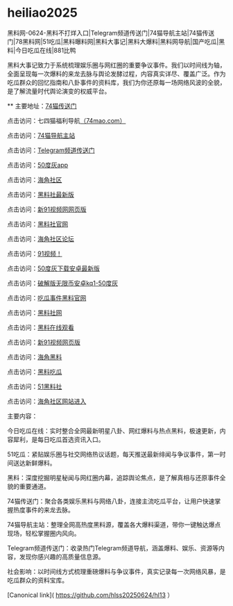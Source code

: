 # heiliao2025
黑料网-0624-黑料不打烊入口|Telegram频道传送门|74猫导航主站|74猫传送门|78黑料网|51吃瓜|黑料曝料网|黑料大事记|黑料大爆料|黑料网导航|国产吃瓜|黑料|今日吃瓜在线|881比鸭

黑料大事记致力于系统梳理娱乐圈与网红圈的重要争议事件。我们以时间线为轴，全面呈现每一次爆料的来龙去脉与舆论发酵过程，内容真实详尽、覆盖广泛。作为吃瓜群众的回忆指南和八卦事件的资料库，我们为你还原每一场网络风波的全貌，是了解流量时代舆论演变的权威平台。

** 主要地址：<a href="https://74mao.com/">74猫传送门</a>

点击访问：七四猫福利导航<a href="https://74mao.com/">（74mao.com）</a>

点击访问：<a href="https://74mao.com/">74猫导航主站</a>

点击访问：<a href="https://74mao.com/">Telegram频道传送门</a>

点击访问：<a href="https://50dh-05.pages.dev/">50度灰app</a>

点击访问：<a href="https://hj-1044.pages.dev/">海角社区</a>

点击访问：<a href="https://hls-46.pages.dev/">黑料社最新版</a>

点击访问：<a href="https://hj-966.pages.dev/">新91视频网网页版</a>

点击访问：<a href="https://hls-41.pages.dev/">黑料社官网</a>

点击访问：<a href="https://hj-1043.pages.dev/">海角社区论坛</a>

点击访问：<a href="https://hj-965.pages.dev/">91视频！</a>

点击访问：<a href="https://50dh-06.pages.dev/">50度灰下载安卓最新版</a>

点击访问：<a href="https://50dh-07.pages.dev/">破解版无限币安卓kq1-50度灰</a>

点击访问：<a href="https://hls-34.pages.dev/">吃瓜事件黑料官网</a>

点击访问：<a href="https://hls-29.pages.dev/">黑料社网</a>

点击访问：<a href="https://hls-38.pages.dev/">黑料在线观看</a>

点击访问：<a href="https://hj-964.pages.dev/">新91视频网页版</a>

点击访问：<a href="https://hj-1042.pages.dev/">海角黑料</a>

点击访问：<a href="https://hls-15.pages.dev/">黑料吃瓜</a>

点击访问：<a href="https://hls-17.pages.dev/">51黑料社</a>

点击访问：<a href="https://hj-1041.pages.dev/">海角社区网站进入</a>

主要内容：

今日吃瓜在线：实时整合全网最新明星八卦、网红爆料与热点黑料，极速更新，内容犀利，是每日吃瓜首选资讯入口。

51吃瓜：紧贴娱乐圈与社交网络热议话题，每天推送最新绯闻与争议事件，第一时间送达新鲜爆料。

黑料：深度挖掘明星秘闻与网红圈内幕，追踪舆论焦点，是了解真相与还原事件全貌的重要通道。

74猫传送门：聚合各类娱乐黑料与网络八卦，连接主流吃瓜平台，让用户快速掌握热度事件的来龙去脉。

74猫导航主站：整理全网高热度黑料源，覆盖各大爆料渠道，带你一键触达爆点现场，轻松掌握圈内风向。

Telegram频道传送门：收录热门Telegram频道导航，涵盖爆料、娱乐、资源等内容，发现你感兴趣的高质量信息源。

社会影响：以时间线方式梳理重磅爆料与争议事件，真实记录每一次网络风暴，是吃瓜群众的资料宝库。

[Canonical link]( https://github.com/hlss20250624/hl13 ）
